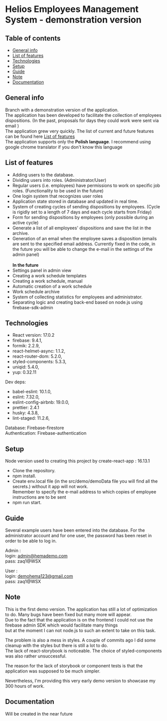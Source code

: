 # Helios Employees Management System - demonstration version

## Table of contents
* [General info](#general-info)
* [List of features](#list-of-features)
* [Technologies](#technologies)
* [Setup](#setup)
* [Guide](#guide)
* [Note](#note)
* [Documentation](#documentation)


## General info
Branch with a demonstration version of the application. <br>
The application has been developed to facilitate the collection of employees dispositions. (In the past, proposals for days they could work were sent via email )<br>
The application grew very quickly. The list of current and future features can be found here [List of features](#list-of-features)<br>
The application supports only the <strong>Polish language</strong>. I recommend using google chrome translator if you don't know this language

## List of features
* Adding users to the database. 
* Dividing users into roles. (Administrator/User)
* Regular users (i.e. employees) have permissions to work on specific job roles. (Functionality to be used in the future)
* One login system that recognizes user roles
* Application state stored in database and updated in real time.
* System of creating cycles of sending dispositions by employees. (Cycle is rigidly set to a length of 7 days and each cycle starts from Friday)
* Form for sending dispositions by employees (only possible during an active cycle)
* Generate a list of all employees' dispositions and save the list in the archive.
* Generation of an email when the employee saves a disposition (emails are sent to the specified email address. Currently fixed in the code, in the future you will be able to change the e-mail in the settings of the admin panel)
  <br><br><strong>In the future</strong><br>
* Settings panel in admin view
* Creating a work schedule templates
* Creating a work schedule, manual
* Automatic creation of a work schedule
* Work schedule archive
* System of collecting statistics for employees and administrator.
* Separating logic and creating back-end based on node.js using firebase-sdk-admin

## Technologies
* React version: 17.0.2
* firebase: 9.4.1,
* formik: 2.2.9,
* react-helmet-async: 1.1.2,
* react-router-dom: 5.2.0,
* styled-components: 5.3.3,
* uniqid: 5.4.0,
* yup: 0.32.11

Dev deps:
* babel-eslint: 10.1.0,
* eslint: 7.32.0,
* eslint-config-airbnb: 19.0.0,
* prettier: 2.4.1
* husky: 4.3.8,
* lint-staged: 11.2.6,


Database: Firebase-firestore<br>
Authentication: Firebase-authentication

## Setup

Node version used to creating this project by create-react-app : 16.13.1

* Clone the repository.
* npm install.
* Create env.local file (in the src/demo/demoData file you will find all the secrets.) without it app will not work. <br> Remember to specify the e-mail address to which copies of employee instructions are to be sent
* npm run start.


## Guide

Several example users have been entered into the database.
For the administrator account and for one user, the password has been reset in order to be able to log in.

Admin :<br>
login: admin@hemademo.com<br>
pass: zaq1@WSX

User :<br>
login: demohema123@gmail.com<br>
pass: zaq1@WSX


## Note

This is the first demo version. The application has still a lot of optimization to do. Many bugs have been fixed but many more will appear. <br>
Due to the fact that the application is on the frontend I could not use the firebase admin SDK which would facilitate many things<br> but at the moment I can not node.js to such an extent to take on this task.

The problem is also a mess in styles. A couple of commits ago I did some cleanup with the styles but there is still a lot to do.<br>
The lack of react-storybook is noticeable. The choice of styled-components was also rather unsuccessful.

The reason for the lack of storybook or component tests is that the application was supposed to be much simpler.

Nevertheless, I'm providing this very early demo version to showcase my 300 hours of work.

## Documentation

Will be created in the near future
